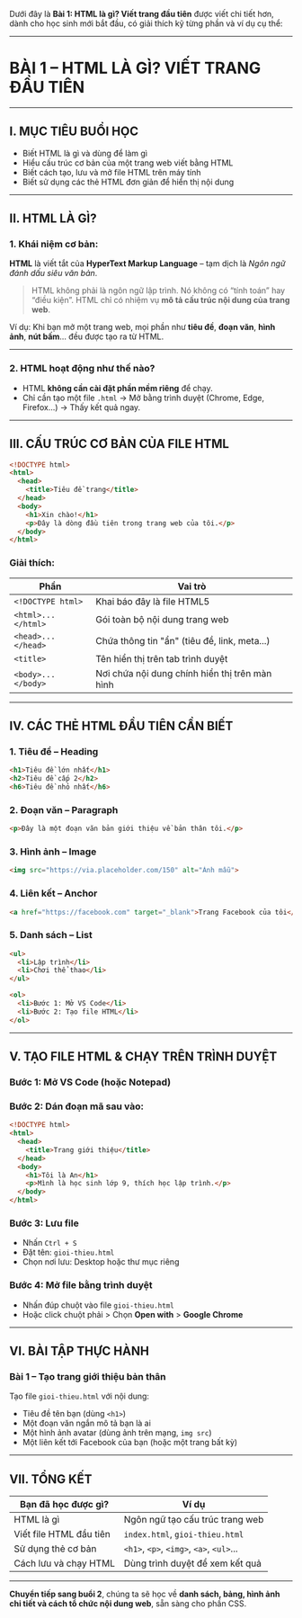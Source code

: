 Dưới đây là **Bài 1: HTML là gì? Viết trang đầu tiên** được viết chi tiết hơn, dành cho học sinh mới bắt đầu, có giải thích kỹ từng phần và ví dụ cụ thể:

---

# BÀI 1 – HTML LÀ GÌ? VIẾT TRANG ĐẦU TIÊN

---

## I. MỤC TIÊU BUỔI HỌC

* Biết HTML là gì và dùng để làm gì
* Hiểu cấu trúc cơ bản của một trang web viết bằng HTML
* Biết cách tạo, lưu và mở file HTML trên máy tính
* Biết sử dụng các thẻ HTML đơn giản để hiển thị nội dung

---

## II. HTML LÀ GÌ?

### 1. Khái niệm cơ bản:

**HTML** là viết tắt của **HyperText Markup Language** – tạm dịch là *Ngôn ngữ đánh dấu siêu văn bản*.

> HTML không phải là ngôn ngữ lập trình. Nó không có “tính toán” hay “điều kiện”. HTML chỉ có nhiệm vụ **mô tả cấu trúc nội dung của trang web**.

Ví dụ: Khi bạn mở một trang web, mọi phần như **tiêu đề**, **đoạn văn**, **hình ảnh**, **nút bấm**… đều được tạo ra từ HTML.

---

### 2. HTML hoạt động như thế nào?

* HTML **không cần cài đặt phần mềm riêng** để chạy.
* Chỉ cần tạo một file `.html` → Mở bằng trình duyệt (Chrome, Edge, Firefox...) → Thấy kết quả ngay.

---

## III. CẤU TRÚC CƠ BẢN CỦA FILE HTML

```html
<!DOCTYPE html>
<html>
  <head>
    <title>Tiêu đề trang</title>
  </head>
  <body>
    <h1>Xin chào!</h1>
    <p>Đây là dòng đầu tiên trong trang web của tôi.</p>
  </body>
</html>
```

### Giải thích:

| Phần               | Vai trò                                        |
| ------------------ | ---------------------------------------------- |
| `<!DOCTYPE html>`  | Khai báo đây là file HTML5                     |
| `<html>...</html>` | Gói toàn bộ nội dung trang web                 |
| `<head>...</head>` | Chứa thông tin "ẩn" (tiêu đề, link, meta...)   |
| `<title>`          | Tên hiển thị trên tab trình duyệt              |
| `<body>...</body>` | Nơi chứa nội dung chính hiển thị trên màn hình |

---

## IV. CÁC THẺ HTML ĐẦU TIÊN CẦN BIẾT

### 1. Tiêu đề – Heading

```html
<h1>Tiêu đề lớn nhất</h1>
<h2>Tiêu đề cấp 2</h2>
<h6>Tiêu đề nhỏ nhất</h6>
```

### 2. Đoạn văn – Paragraph

```html
<p>Đây là một đoạn văn bản giới thiệu về bản thân tôi.</p>
```

### 3. Hình ảnh – Image

```html
<img src="https://via.placeholder.com/150" alt="Ảnh mẫu">
```

### 4. Liên kết – Anchor

```html
<a href="https://facebook.com" target="_blank">Trang Facebook của tôi</a>
```

### 5. Danh sách – List

```html
<ul>
  <li>Lập trình</li>
  <li>Chơi thể thao</li>
</ul>

<ol>
  <li>Bước 1: Mở VS Code</li>
  <li>Bước 2: Tạo file HTML</li>
</ol>
```

---

## V. TẠO FILE HTML & CHẠY TRÊN TRÌNH DUYỆT

### Bước 1: Mở VS Code (hoặc Notepad)

### Bước 2: Dán đoạn mã sau vào:

```html
<!DOCTYPE html>
<html>
  <head>
    <title>Trang giới thiệu</title>
  </head>
  <body>
    <h1>Tôi là An</h1>
    <p>Mình là học sinh lớp 9, thích học lập trình.</p>
  </body>
</html>
```

### Bước 3: Lưu file

* Nhấn `Ctrl + S`
* Đặt tên: `gioi-thieu.html`
* Chọn nơi lưu: Desktop hoặc thư mục riêng

### Bước 4: Mở file bằng trình duyệt

* Nhấn đúp chuột vào file `gioi-thieu.html`
* Hoặc click chuột phải > Chọn **Open with** > **Google Chrome**

---

## VI. BÀI TẬP THỰC HÀNH

### Bài 1 – Tạo trang giới thiệu bản thân

Tạo file `gioi-thieu.html` với nội dung:

* Tiêu đề tên bạn (dùng `<h1>`)
* Một đoạn văn ngắn mô tả bạn là ai
* Một hình ảnh avatar (dùng ảnh trên mạng, `img src`)
* Một liên kết tới Facebook của bạn (hoặc một trang bất kỳ)

---

## VII. TỔNG KẾT

| Bạn đã học được gì?     | Ví dụ                                    |
| ----------------------- | ---------------------------------------- |
| HTML là gì              | Ngôn ngữ tạo cấu trúc trang web          |
| Viết file HTML đầu tiên | `index.html`, `gioi-thieu.html`          |
| Sử dụng thẻ cơ bản      | `<h1>`, `<p>`, `<img>`, `<a>`, `<ul>`... |
| Cách lưu và chạy HTML   | Dùng trình duyệt để xem kết quả          |

---

**Chuyển tiếp sang buổi 2**, chúng ta sẽ học về **danh sách, bảng, hình ảnh chi tiết và cách tổ chức nội dung web**, sẵn sàng cho phần CSS.


